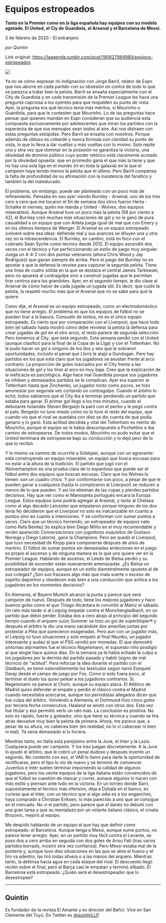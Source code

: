 # Equipos estropeados

**Tanto en la Premier como en la liga española hay equipos con su modelo agotado. El United, el Ciy de Guardiola, el Arsenal y el Barcelona de Messi.**

3 de febrero de 2020 - El extranjero

_por Quintín_

Link original: https://laagenda.tumblr.com/post/190627984980/equipos-estropeados

![](https://64.media.tumblr.com/dbe8c4cbf981f1b5f3ab63281748869f/30d94b17498cf74a-30/s500x750/8188f2ec42352a145a1199f8d02d65e39416716f.jpg)

Ya no sé cómo expresar mi indignación con Jorge Barril, relator de Espn que nos aburre en cada partido con su obsesión en contra de todo lo que se parezca a tratar bien la pelota. Barril se ensaña especialmente con el City de Guardiola y en cada transmisión de la Premier League les hace una pregunta capciosa a los oyentes para que respalden su punto de vista. Ayer, la pregunta era qué técnico tenía más méritos, si Mourinho o Guardiola, para que le contesten que Mourinho. Lo de las preguntas hace pensar que quienes mandan en Espn consideran que su audiencia esta compuesta exclusivamente por adolescentes que miran los partidos con la esperanza de que sus mensajes sean leídos al aire. Así nos distraen con estas preguntas estúpidas. Pero Barril se ensaña con nosotros. Porque además de obtuso es cobarde y nunca formula con claridad su punto de vista, lo que lo lleva a dar vueltas y más vueltas con lo mismo. Solo repite una y otra vez que dominar en la posesión no garantiza la victoria, una obviedad de dominio público cuyo poder retórico está claramente acotado por la obviedad opuesta: que en promedio gana el que más la tiene y que no hay una sola liga en el mundo (ni en toda la galaxia) en la que el campeón haya tenido menos la pelota que el último. Pero Barril compensa la falta de profundidad de su afirmación con la insistencia del fanático y también la del maleducado. 

El problema, sin embargo, puede ser planteado con un poco más de refinamiento. Pensaba en eso ayer viendo Burnley - Arsenal, uno de los tres cero a cero que me tocaron el fin de semana (los otros fueron Herta - Schalke el viernes, quién me manda y United - Wolves, dos equipos miserables).  Aunque Arsenal tuvo un poco más la pelota (58 por ciento a 42), el Burnley creó muchas más situaciones de gol y no le ganó de pura casualidad a un equipo que con Arteta juega igual de mal que con Emery y en los últimos tiempos de Wenger. El Arsenal es un equipo estropeado (volveré sobre esa idea): defiende mal y sus avances se diluyen una y otra vez en la intrascendencia. El Burnley, en cambio, está en foco con el colorado Sean Syche como técnico desde 2012. El equipo ascendió dos veces con el técnico y fue perfeccionando un estilo de juego muy singular. Juega un 4-4-2 con dos puntas veteranos (ahora Chris Wood y Jay Rodriguez) que ganan siempre de arriba. Pero el juego del Burnley no es apostar a que la defensa la revolee para capturar la segunda pelota. Tiene una línea de cuatro sólida en la que se destaca el central James Tarkowski, pero no apuesta al contragolpe sino a construir jugadas que le permitan tirar centros para los grandotes. Ayer, en el segundo tiempo, le dio clase al Arsenal de cómo hacer de cada jugada un jugada útil. Es decir, que cuidó la pelota, la respetó mucho más que el Arsenal que no se sabe para qué la quiere. 

Como dije, el Arsenal es un equipo estropeado, como un electrodoméstico que no tiene arreglo. El problema es que los equipos de fútbol no se pueden tirar a la basura. Consuelo de tontos, no es el único equipo estropeado. Es cierto que por comparación con el Liverpool, que hace todo bien (el sábado hasta mostró cómo debe revolear la pelota la defensa para crear jugadas de gol en el otro arco), el resto parece de segunda selección. Pero tomemos al City. que está segundo. Esta semana perdió con el United (aunque clasificó para la final de la Copa de la Liga) y con el Tottenham. No le pudo hacer un gol a ninguno de los dos y eso que le sobraron oportunidades, incluido el penal que Lloris le atajó a Gundogan. Pero hay partidos en los que está claro que los jugadores se asustan frente al arco contrario. La proporción de goles marcados por el City frente a las  situaciones de gol y los tiros al arco es muy baja. Creo que la explicación de la ineficacia es psicológica. Algo hace mal Guardiola porque sus jugadores se inhiben y demasiados partidos se le complican. Ayer era superior al Tottenham hasta que Zinchenko, un jugador tonto como pocos, se hizo amonestar por segunda vez cortando un contragolpe. Cuando el árbitro lo echó, todos sabíamos que el City iba a terminar perdiendo un partido que estaba para ganar. El primer gol llegó a los tres minutos, cuando el debutante holandés Steven Bergwijn la paró con el pecho y le pegó contra el palo. Bergwijn no tuvo miedo como no lo tuvo el resto del equipo, que cuando vio que el rival se quedaba con diez se dio cuenta de que podía ganarlo y lo ganó. Esta actitud decidida y vital del Tottenham es mérito de Mourinho, porque el equipo se le había descompuesto a Pochettino e iba camino de estropearse. De todos modos, Mourinho no pudo evitar que el United terminara de estropearse bajo su conducción y lo dejó peor de lo que lo recibió.


Y lo mismo va camino de ocurrirle a Solskjaer, aunque con un agravante: está construyendo un equipo miserable, un equipo que busca excusas para no estar a la altura de la tradición. El partido que jugó con el Wolverhampton es una prueba clara de lo espantoso que puede ser el fútbol entre dos equipos que buscan excusas. Claro que los Wolves lo tienen: son un cuadro chico. Y por conformarse con poco, a pesar de que le pueden ganar a cualquiera (hasta lo complicaron al Liverpool) se reducen a menos de lo que pueden. Y así los eliminan de las copas y pierden partidos decisivos. Hay que ver como el Manosanta portugués encara la Europa League. Estos equipos (uno podría agregar al Arsenal, y tanto al Chelsea como al algo decaído Leicester que empataron porque ninguno de los dos tenía fe) decidieron que el Liverpool no solo es inalcanzable en cuanto a puntos sino en cuanto a intenciones. Y se conforman con sumar puntos a veces. Claro que un técnico horrendo, un estropeador de equipos nato como Rafa Benítez (lo explica bien Diego Milito en el muy recomendable y recién aparecido *Conversaciones con jugadores exquisitos* de Gustavo Noriega y Diego Latorre), ganó la Champions. Pero así quedó el Liverpool, que tuvo necesidad de Klopp para componerse después de años de martirio. El fútbol de sumar puntos sin demasiadas ambiciones en el juego es propio el ascenso y de ninguna manera es lo que uno quiere ver en la Premier League. Hablando de ascenso, el Leeds de Bielsa perdió y su posibilidad de ascender están nuevamente amenazadas. ¿Es Bielsa un estropeador de equipos, aunque en un estilo diametralmente opuesto al de sus colegas? ¿Son sus fracasos algo más que mala suerte o exceso de espíritu deportivo y obedecen más bien a una conducción que achica a los jugadores en los momentos decisivos?






En Alemania, el Bayern Munich alcanzó la punta y parece que será campeón de nuevo. Después de todo, tiene los mejores jugadores y hace buenos goles como el que Thiago Alcántara le convirtió al Mainz el sábado. Un rato más tarde vi al Leipzig empatar contra el Monchengladbach, en un partido que debió perder. Estaba dos a cero abajo al principio del segundo tiempo cuando el arquero suizo Sommer se hizo un gol de súperblúper® y después el árbitro le dio una mano sacándole dos amarillas juntas por protestar a Pléa que parecieron exageradas. Pero aun con un jugador más, el Leipzig no tuvo situaciones y solo empató al final Nkunku, un jugador interesante y audaz al que el PSG vendió por monedas. El que demostró síntomas alarmantes fue el técnico Nagelsmann, el supuesto niño prodigio al que elogié hace quince días. En la semana ya le había echado la culpa a los jugadores por la derrota del partido pasado y habló (signo de mal técnico) de “actitud”. Para reforzar la idea durante el partido con el Gladbach, se tomó  ostensiblemente los testículos según narró Ezequiel Daray desde el campo de juego por Fox. Como si esto fuera poco, al terminar el duelo los quiso pelear a los jugadores contrarios. Sí, Nagelsmann se parece al Cholo, aunque su equipo ataca. El Atlético de Madrid quiso defender el empate y perdió el clásico contra el Madrid cuando necesitaba acercarse, aunque los periodistas allegados dicen que fue culpa del árbitro. Volviendo a Alemania, el Dortmund hizo cinco goles por tercera fecha consecutiva. Haaland se anotó con otros dos. Esta vez fue titular y eso permitió verlo un rato más. La conclusión es positiva. No solo es rápido, fuerte y goleador, sino que tiene su técnica y cuando se tira atrás devuelve muy bien la pelota de primera. Ahora, me parece que, a pesar de su altura, no cabecea bien (en realidad, no lo vi cabecear ni bien ni mal). Ya sería demasiado si lo hiciera.

Mientras tanto, en Italia está parejísimo entre la Juve, el Inter y la Lazio. Cualquiera puede ser campeón. Y los tres juegan discretamente. A la Juve lo ayudó el árbitro, que le cobró un penal dudoso y después inventó un segundo. No contento con eso, el VAR lo llamó para darle la oportunidad de rectificarse, pero el tipo lo vio de nuevo y se terminó de convencer. Juventus e Inter suelen terminar imponiendo la calidad de algunos jugadores, pero los veinte equipos de la liga italiana están convencidos de que el fútbol es cuestión de marcar y correr, aunque algunos lo hacen con más estilo y piensan ante todo en la victoria. En un torneo donde Sarri, supuestamente el técnico más ofensivo, deja a Dybala en el banco, es curioso que el Inter, con un técnico que si algo odia es a los enganches, haya comprado a Christian Eriksen, lo más parecido a uno que se consigue en el mercado. No vi el partido, pero parece que el danés no debutó con una gran tarea y que su reemplazo por un volante italiano clásico, el croata Brozovic, mejoró al equipo. 

Me despido hablando de un equipo al que hay que definir como estropeado: el Barcelona. Aunque tenga a Messi, aunque sume puntos, no parece tener arreglo. Ayer, en un partido muy fácil contra el Levante, se puso dos a cero arriba en seguida con dos goles de Ansu Fati (tras varios partidos borrado, mostró otra vez confianza). Pero Messi estaba mal de la puntería y, aunque tuvo diez situaciones en las que se abre el hueco y el tiro va adentro, las tiró todas afuera o a las manos del arquero. Mientras tanto, la defensa hacía agua en cada ataque del rival. El descuento llegó recién sobre el final, pero al Barça casi le empatan y terminó silbado. El Barcelona está estropeado. ¿Quién será el desestropeador que lo desestropee? 



---

Quintín
-------

 Es fundador de la revista El Amante y ex director del Bafici. Vive en San Clemente del Tuyú. En Twitter es [@quintinLLP](https://twitter.com/quintinLLP) 

